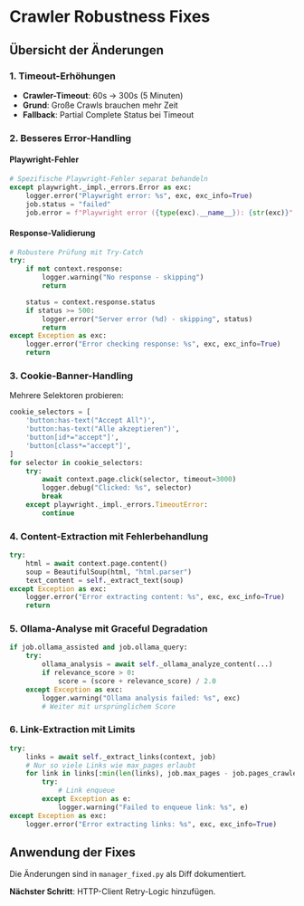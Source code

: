 # Crawler Robustness Fixes

## Übersicht der Änderungen

### 1. Timeout-Erhöhungen
- **Crawler-Timeout**: 60s → 300s (5 Minuten)
- **Grund**: Große Crawls brauchen mehr Zeit
- **Fallback**: Partial Complete Status bei Timeout

### 2. Besseres Error-Handling

#### Playwright-Fehler
```python
# Spezifische Playwright-Fehler separat behandeln
except playwright._impl._errors.Error as exc:
    logger.error("Playwright error: %s", exc, exc_info=True)
    job.status = "failed"
    job.error = f"Playwright error ({type(exc).__name__}): {str(exc)}"
```

#### Response-Validierung
```python
# Robustere Prüfung mit Try-Catch
try:
    if not context.response:
        logger.warning("No response - skipping")
        return

    status = context.response.status
    if status >= 500:
        logger.error("Server error (%d) - skipping", status)
        return
except Exception as exc:
    logger.error("Error checking response: %s", exc, exc_info=True)
    return
```

### 3. Cookie-Banner-Handling

Mehrere Selektoren probieren:
```python
cookie_selectors = [
    'button:has-text("Accept All")',
    'button:has-text("Alle akzeptieren")',
    'button[id*="accept"]',
    'button[class*="accept"]',
]
for selector in cookie_selectors:
    try:
        await context.page.click(selector, timeout=3000)
        logger.debug("Clicked: %s", selector)
        break
    except playwright._impl._errors.TimeoutError:
        continue
```

### 4. Content-Extraction mit Fehlerbehandlung

```python
try:
    html = await context.page.content()
    soup = BeautifulSoup(html, "html.parser")
    text_content = self._extract_text(soup)
except Exception as exc:
    logger.error("Error extracting content: %s", exc, exc_info=True)
    return
```

### 5. Ollama-Analyse mit Graceful Degradation

```python
if job.ollama_assisted and job.ollama_query:
    try:
        ollama_analysis = await self._ollama_analyze_content(...)
        if relevance_score > 0:
            score = (score + relevance_score) / 2.0
    except Exception as exc:
        logger.warning("Ollama analysis failed: %s", exc)
        # Weiter mit ursprünglichem Score
```

### 6. Link-Extraction mit Limits

```python
try:
    links = await self._extract_links(context, job)
    # Nur so viele Links wie max_pages erlaubt
    for link in links[:min(len(links), job.max_pages - job.pages_crawled)]:
        try:
            # Link enqueue
        except Exception as e:
            logger.warning("Failed to enqueue link: %s", e)
except Exception as exc:
    logger.error("Error extracting links: %s", exc, exc_info=True)
```

## Anwendung der Fixes

Die Änderungen sind in `manager_fixed.py` als Diff dokumentiert.

**Nächster Schritt**: HTTP-Client Retry-Logic hinzufügen.
